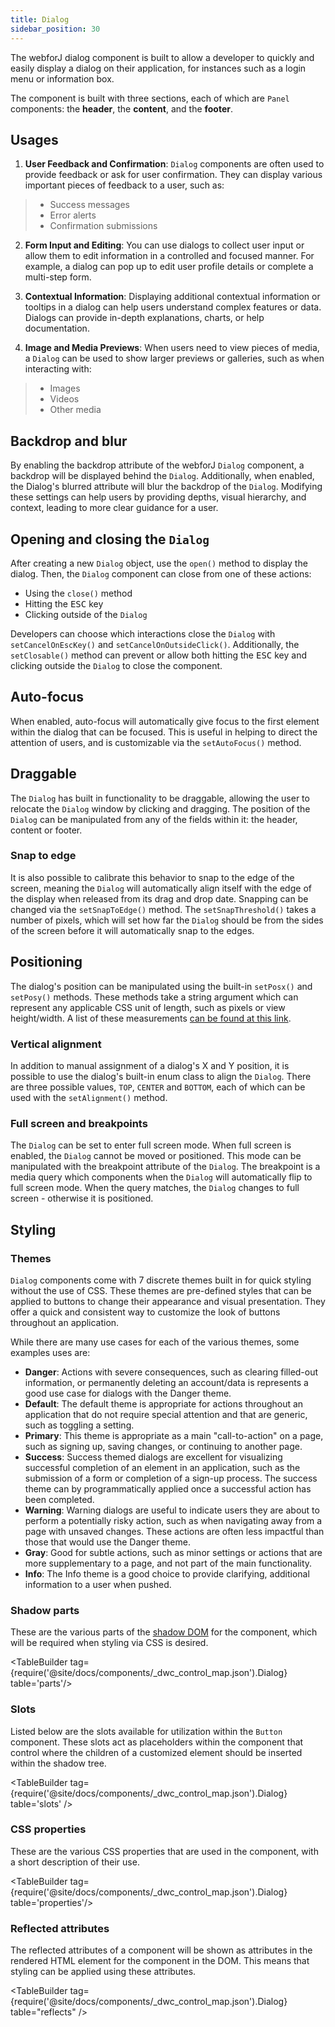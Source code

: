 ```yaml
---
title: Dialog
sidebar_position: 30
---
```


<DocChip chip='shadow' />

<DocChip chip='name' label="dwc-dialog" />

<JavadocLink type="dialog" location="com/webforj/component/dialog/Dialog" top='true'/>

The webforJ dialog component is built to allow a developer to quickly and easily display a dialog on their application, for instances such as a login menu or information box.

The component is built with three sections, each of which are `Panel` components: the **header**, the **content**, and the **footer**.

<ComponentDemo 
path='/webforj/dialogsections?' 
javaE='https://raw.githubusercontent.com/webforj/webforj-documentation/refs/heads/main/src/main/java/com/webforj/samples/views/dialog/DialogSectionsView.java'
height = '225px'
/>

## Usages

1. **User Feedback and Confirmation**: `Dialog` components are often used to provide feedback or ask for user confirmation. They can display various important pieces of feedback to a user, such as:

  >- Success messages 
  >- Error alerts
  >- Confirmation submissions

2. **Form Input and Editing**: You can use dialogs to collect user input or allow them to edit information in a controlled and focused manner. For example, a dialog can pop up to edit user profile details or complete a multi-step form.

3. **Contextual Information**: Displaying additional contextual information or tooltips in a dialog can help users understand complex features or data. Dialogs can provide in-depth explanations, charts, or help documentation.

4. **Image and Media Previews**: When users need to view pieces of media, a `Dialog` can be used to show larger previews or galleries, such as when interacting with:
  >- Images
  >- Videos
  >- Other media

## Backdrop and blur

By enabling the backdrop attribute of the webforJ `Dialog` component, a backdrop will be displayed behind the `Dialog`. Additionally, when enabled, the Dialog's blurred attribute will blur the backdrop of the `Dialog`. Modifying these settings can help users by providing depths, visual hierarchy, and context, leading to more clear guidance for a user.

<ComponentDemo 
path='/webforj/dialogbackdropblur?' 
javaE='https://raw.githubusercontent.com/webforj/webforj-documentation/refs/heads/main/src/main/java/com/webforj/samples/views/dialog/DialogBackdropBlurView.java'
height = '300px'
/>

## Opening and closing the `Dialog`

After creating a new `Dialog` object, use the `open()` method to display the dialog. Then, the `Dialog` component can close from one of these actions:
- Using the `close()` method
- Hitting the <kbd>ESC</kbd> key
- Clicking outside of the `Dialog`

Developers can choose which interactions close the `Dialog` with `setCancelOnEscKey()` and `setCancelOnOutsideClick()`. Additionally, the `setClosable()` method can prevent or allow both hitting the <kbd>ESC</kbd> key and clicking outside the `Dialog` to close the component.

<ComponentDemo 
path='/webforj/dialogclose?' 
javaE='https://raw.githubusercontent.com/webforj/webforj-documentation/refs/heads/main/src/main/java/com/webforj/samples/views/dialog/DialogCloseView.java'
height = '350px'
/>

## Auto-focus

When enabled, auto-focus will automatically give focus to the first element within the dialog that can be focused. This is useful in helping to direct the attention of users, and is customizable via the `setAutoFocus()` method.

<ComponentDemo 
path='/webforj/dialogautofocus?' 
javaE='https://raw.githubusercontent.com/webforj/webforj-documentation/refs/heads/main/src/main/java/com/webforj/samples/views/dialog/DialogAutoFocusView.java'
height = '350px'
/>

## Draggable

The `Dialog` has built in functionality to be draggable, allowing the user to relocate the `Dialog` window by clicking and dragging. The position of the `Dialog` can be manipulated from any of the fields within it: the header, content or footer.

### Snap to edge
It is also possible to calibrate this behavior to snap to the edge of the screen, meaning the `Dialog` will automatically align itself with the edge of the display when released from its drag and drop date. Snapping can be changed via the `setSnapToEdge()` method. The `setSnapThreshold()` takes a number of pixels, which will set how far the `Dialog` should be from the sides of the screen before it will automatically snap to the edges.  

<ComponentDemo 
path='/webforj/dialogdraggable?' 
javaE='https://raw.githubusercontent.com/webforj/webforj-documentation/refs/heads/main/src/main/java/com/webforj/samples/views/dialog/DialogDraggableView.java'
height = '350px'
/>

## Positioning

The dialog's position can be manipulated using the built-in `setPosx()` and `setPosy()` methods. These methods take a string argument which can represent any applicable CSS unit of length, such as pixels or view height/width. A list of these measurements [can be found at this link](https://developer.mozilla.org/en-US/docs/Learn/CSS/Building_blocks/Values_and_units#numbers_lengths_and_percentages).

<ComponentDemo 
path='/webforj/dialogpositioning?' 
javaE='https://raw.githubusercontent.com/webforj/webforj-documentation/refs/heads/main/src/main/java/com/webforj/samples/views/dialog/DialogPositioningView.java'
height = '350px'
/>

### Vertical alignment

In addition to manual assignment of a dialog's X and Y position, it is possible to use the dialog's built-in enum class to align the `Dialog`. There are three possible values, `TOP`, `CENTER` and `BOTTOM`, each of which can be used with the `setAlignment()` method. 

<ComponentDemo 
path='/webforj/dialogalignments?' 
javaE='https://raw.githubusercontent.com/webforj/webforj-documentation/refs/heads/main/src/main/java/com/webforj/samples/views/dialog/DialogAlignmentsView.java'
height = '550px'
/>

### Full screen and breakpoints

The `Dialog` can be set to enter full screen mode. When full screen is enabled, the `Dialog` cannot be moved or positioned. This mode can be manipulated with the breakpoint attribute of the `Dialog`. The breakpoint is a media query which components when the `Dialog` will automatically flip to full screen mode. When the query matches, the `Dialog` changes to full screen - otherwise it is positioned.

## Styling

### Themes

`Dialog` components come with <JavadocLink type="foundation" location="com/webforj/component/dialog/Dialog.Theme.html">7 discrete themes </JavadocLink> built in for quick styling without the use of CSS. These themes are pre-defined styles that can be applied to buttons to change their appearance and visual presentation. They offer a quick and consistent way to customize the look of buttons throughout an application. 

While there are many use cases for each of the various themes, some examples uses are:

  - **Danger**: Actions with severe consequences, such as clearing filled-out information, or permanently deleting an account/data is represents a good use case for dialogs with the Danger theme.
  - **Default**: The default theme is appropriate for actions throughout an application that do not require special attention and that are generic, such as toggling a setting.
  - **Primary**: This theme is appropriate as a main "call-to-action" on a page, such as signing up, saving changes, or continuing to another page.
  - **Success**: Success themed dialogs are excellent for visualizing successful completion of an element in an application, such as the submission of a form or completion of a sign-up process. The success theme can by programmatically applied once a successful action has been completed.
  - **Warning**: Warning dialogs are useful to indicate users they are about to perform a potentially risky action, such as when navigating away from a page with unsaved changes. These actions are often less impactful than those that would use the Danger theme.
  - **Gray**: Good for subtle actions, such as minor settings or actions that are more supplementary to a page, and not part of the main functionality.
  - **Info**: The Info theme is a good choice to provide clarifying, additional information to a user when pushed.

<ComponentDemo 
path='/webforj/dialogthemes?' 
javaE='https://raw.githubusercontent.com/webforj/webforj-documentation/refs/heads/main/src/main/java/com/webforj/samples/views/dialog/DialogThemesView.java'
height = '500px'
/>

### Shadow parts

These are the various parts of the [shadow DOM](../glossary#shadow-dom) for the component, which will be required when styling via CSS is desired.

<TableBuilder tag={require('@site/docs/components/_dwc_control_map.json').Dialog} table='parts'/>

### Slots

Listed below are the slots available for utilization within the `Button` component. These slots act as placeholders within the component that control where the children of a customized element should be inserted within the shadow tree.

<TableBuilder tag={require('@site/docs/components/_dwc_control_map.json').Dialog} table='slots' />

### CSS properties

These are the various CSS properties that are used in the component, with a short description of their use.

<TableBuilder tag={require('@site/docs/components/_dwc_control_map.json').Dialog} table='properties'/>

### Reflected attributes

The reflected attributes of a component will be shown as attributes in the rendered HTML element for the component in the DOM. This means that styling can be applied using these attributes.

<TableBuilder tag={require('@site/docs/components/_dwc_control_map.json').Dialog} table="reflects" />